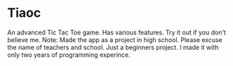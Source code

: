 # Tiaoc
An advanced Tic Tac Toe game. Has various features. Try it out if you don't believe me.
Note:
Made the app as a project in high school. Please excuse the name of teachers and school.
Just a beginners project. I made it with only two years of programming experince.
